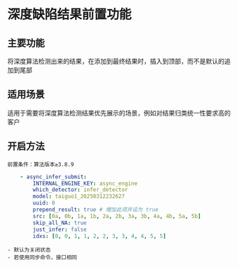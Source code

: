 # 深度缺陷结果前置功能

## 主要功能
将深度算法检测出来的结果，在添加到最终结果时，插入到顶部，而不是默认的追加到尾部

## 适用场景
适用于需要将深度算法检测结果优先展示的场景，例如对结果归类统一性要求高的客户

## 开启方法
```{important}
前置条件：算法版本≥3.8.9
```

```yaml
    - async_infer_submit:
        INTERNAL_ENGINE_KEY: async_engine
        which_detector: infer_detector
        model: taiguo1_20250312232627
        uuid: 0
        prepend_result: true # 增加此项并设为 true
        src: [0a, 0b, 1a, 1b, 2a, 2b, 3a, 3b, 4a, 4b, 5a, 5b]
        skip_all_NA: true
        just_infer: false
        idxs: [0, 0, 1, 1, 2, 2, 3, 3, 4, 4, 5, 5]
```

```{note}
- 默认为关闭状态
- 若使用同步命令，接口相同
```
